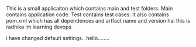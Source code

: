 This is a small applicaiton which contains main and test folders.
Main contains application code.
Test contains test cases.
It also contains pom.xml which has all dependences and artfact name and version
hai this is radhika
im learning devops

i have changed default settings..
hello........
